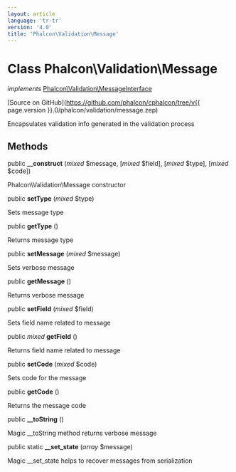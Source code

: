 ```yaml
---
layout: article
language: 'tr-tr'
version: '4.0'
title: 'Phalcon\Validation\Message'
---
```

# Class **Phalcon\Validation\Message**

*implements* [Phalcon\Validation\MessageInterface](Phalcon_Validation_MessageInterface)

[Source on GitHub](https://github.com/phalcon/cphalcon/tree/v{{ page.version }}.0/phalcon/validation/message.zep)

Encapsulates validation info generated in the validation process

## Methods

public **__construct** (*mixed* $message, [*mixed* $field], [*mixed* $type], [*mixed* $code])

Phalcon\Validation\Message constructor

public **setType** (*mixed* $type)

Sets message type

public **getType** ()

Returns message type

public **setMessage** (*mixed* $message)

Sets verbose message

public **getMessage** ()

Returns verbose message

public **setField** (*mixed* $field)

Sets field name related to message

public *mixed* **getField** ()

Returns field name related to message

public **setCode** (*mixed* $code)

Sets code for the message

public **getCode** ()

Returns the message code

public **__toString** ()

Magic __toString method returns verbose message

public static **__set_state** (*array* $message)

Magic __set_state helps to recover messages from serialization